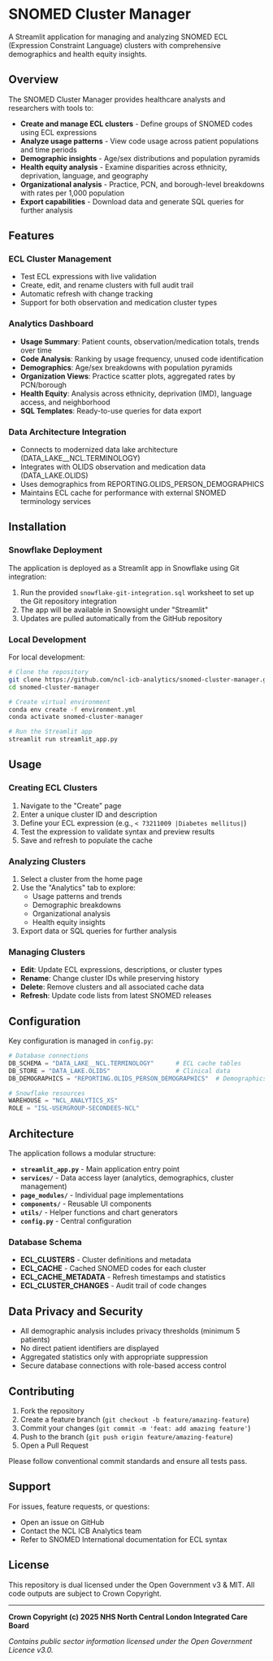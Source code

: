 # SNOMED Cluster Manager

A Streamlit application for managing and analyzing SNOMED ECL (Expression Constraint Language) clusters with comprehensive demographics and health equity insights.

## Overview

The SNOMED Cluster Manager provides healthcare analysts and researchers with tools to:

- **Create and manage ECL clusters** - Define groups of SNOMED codes using ECL expressions
- **Analyze usage patterns** - View code usage across patient populations and time periods
- **Demographic insights** - Age/sex distributions and population pyramids
- **Health equity analysis** - Examine disparities across ethnicity, deprivation, language, and geography
- **Organizational analysis** - Practice, PCN, and borough-level breakdowns with rates per 1,000 population
- **Export capabilities** - Download data and generate SQL queries for further analysis

## Features

### ECL Cluster Management
- Test ECL expressions with live validation
- Create, edit, and rename clusters with full audit trail
- Automatic refresh with change tracking
- Support for both observation and medication cluster types

### Analytics Dashboard
- **Usage Summary**: Patient counts, observation/medication totals, trends over time
- **Code Analysis**: Ranking by usage frequency, unused code identification
- **Demographics**: Age/sex breakdowns with population pyramids
- **Organization Views**: Practice scatter plots, aggregated rates by PCN/borough
- **Health Equity**: Analysis across ethnicity, deprivation (IMD), language access, and neighborhood
- **SQL Templates**: Ready-to-use queries for data export

### Data Architecture Integration
- Connects to modernized data lake architecture (DATA_LAKE__NCL.TERMINOLOGY)
- Integrates with OLIDS observation and medication data (DATA_LAKE.OLIDS)
- Uses demographics from REPORTING.OLIDS_PERSON_DEMOGRAPHICS
- Maintains ECL cache for performance with external SNOMED terminology services

## Installation

### Snowflake Deployment
The application is deployed as a Streamlit app in Snowflake using Git integration:

1. Run the provided `snowflake-git-integration.sql` worksheet to set up the Git repository integration
2. The app will be available in Snowsight under "Streamlit"
3. Updates are pulled automatically from the GitHub repository

### Local Development
For local development:

```bash
# Clone the repository
git clone https://github.com/ncl-icb-analytics/snomed-cluster-manager.git
cd snomed-cluster-manager

# Create virtual environment
conda env create -f environment.yml
conda activate snomed-cluster-manager

# Run the Streamlit app
streamlit run streamlit_app.py
```

## Usage

### Creating ECL Clusters
1. Navigate to the "Create" page
2. Enter a unique cluster ID and description
3. Define your ECL expression (e.g., `< 73211009 |Diabetes mellitus|`)
4. Test the expression to validate syntax and preview results
5. Save and refresh to populate the cache

### Analyzing Clusters
1. Select a cluster from the home page
2. Use the "Analytics" tab to explore:
   - Usage patterns and trends
   - Demographic breakdowns
   - Organizational analysis
   - Health equity insights
3. Export data or SQL queries for further analysis

### Managing Clusters
- **Edit**: Update ECL expressions, descriptions, or cluster types
- **Rename**: Change cluster IDs while preserving history
- **Delete**: Remove clusters and all associated cache data
- **Refresh**: Update code lists from latest SNOMED releases

## Configuration

Key configuration is managed in `config.py`:

```python
# Database connections
DB_SCHEMA = "DATA_LAKE__NCL.TERMINOLOGY"      # ECL cache tables
DB_STORE = "DATA_LAKE.OLIDS"                  # Clinical data
DB_DEMOGRAPHICS = "REPORTING.OLIDS_PERSON_DEMOGRAPHICS"  # Demographics

# Snowflake resources
WAREHOUSE = "NCL_ANALYTICS_XS"
ROLE = "ISL-USERGROUP-SECONDEES-NCL"
```

## Architecture

The application follows a modular structure:

- **`streamlit_app.py`** - Main application entry point
- **`services/`** - Data access layer (analytics, demographics, cluster management)
- **`page_modules/`** - Individual page implementations
- **`components/`** - Reusable UI components
- **`utils/`** - Helper functions and chart generators
- **`config.py`** - Central configuration

### Database Schema
- **ECL_CLUSTERS** - Cluster definitions and metadata
- **ECL_CACHE** - Cached SNOMED codes for each cluster
- **ECL_CACHE_METADATA** - Refresh timestamps and statistics
- **ECL_CLUSTER_CHANGES** - Audit trail of code changes

## Data Privacy and Security

- All demographic analysis includes privacy thresholds (minimum 5 patients)
- No direct patient identifiers are displayed
- Aggregated statistics only with appropriate suppression
- Secure database connections with role-based access control

## Contributing

1. Fork the repository
2. Create a feature branch (`git checkout -b feature/amazing-feature`)
3. Commit your changes (`git commit -m 'feat: add amazing feature'`)
4. Push to the branch (`git push origin feature/amazing-feature`)
5. Open a Pull Request

Please follow conventional commit standards and ensure all tests pass.

## Support

For issues, feature requests, or questions:
- Open an issue on GitHub
- Contact the NCL ICB Analytics team
- Refer to SNOMED International documentation for ECL syntax

## License

This repository is dual licensed under the Open Government v3 & MIT. All code outputs are subject to Crown Copyright.

---

**Crown Copyright (c) 2025 NHS North Central London Integrated Care Board**

*Contains public sector information licensed under the Open Government Licence v3.0.*